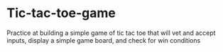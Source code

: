 # Tic-tac-toe-game
Practice at building a simple game of tic tac toe that will vet and accept inputs, display a simple game board, and check for win conditions
